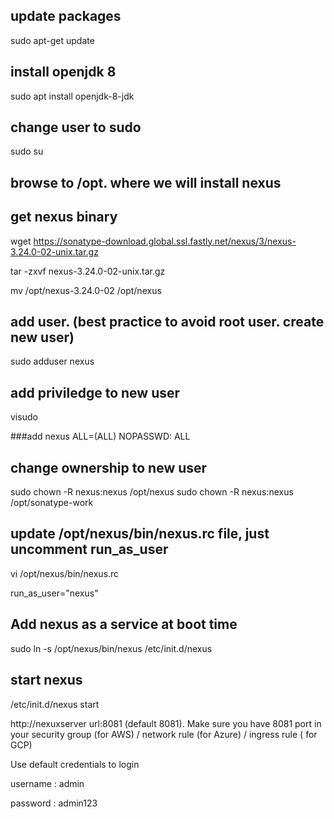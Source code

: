 
## update packages

sudo apt-get update

## install openjdk 8

sudo apt install openjdk-8-jdk 

## change user to sudo

sudo su

## browse to /opt. where we will install nexus

## get nexus binary 

wget https://sonatype-download.global.ssl.fastly.net/nexus/3/nexus-3.24.0-02-unix.tar.gz

tar -zxvf  nexus-3.24.0-02-unix.tar.gz

mv /opt/nexus-3.24.0-02 /opt/nexus

## add user. (best practice to avoid root user. create new user)

sudo adduser nexus

## add priviledge to new user
 visudo 
 
 ###add  nexus   ALL=(ALL)       NOPASSWD: ALL

## change ownership to new user
sudo chown -R nexus:nexus /opt/nexus
sudo chown -R nexus:nexus /opt/sonatype-work

## update /opt/nexus/bin/nexus.rc file, just uncomment run_as_user

vi /opt/nexus/bin/nexus.rc

run_as_user="nexus"

## Add nexus as a service at boot time

sudo ln -s /opt/nexus/bin/nexus /etc/init.d/nexus

## start nexus
/etc/init.d/nexus start


http://nexuxserver url:8081  (default 8081). Make sure you have 8081 port in your security group (for AWS) / network rule (for Azure) / ingress rule ( for GCP) 

Use default credentials to login

username : admin

password : admin123
